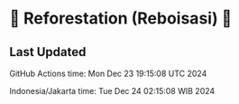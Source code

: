 
# 🌳 Reforestation (Reboisasi) 🌲

## Last Updated

GitHub Actions time: Mon Dec 23 19:15:08 UTC 2024

Indonesia/Jakarta time: Tue Dec 24 02:15:08 WIB 2024
